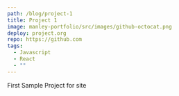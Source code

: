 ```yaml
---
path: /blog/project-1
title: Project 1
image: manley-portfolio/src/images/github-octocat.png
deploy: project.org
repo: https://github.com
tags:
  - Javascript
  - React
  - ""
---
```


First Sample Project for site
